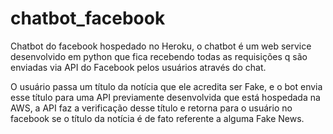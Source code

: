 # chatbot_facebook

Chatbot do facebook hospedado no Heroku, o chatbot é um web service desenvolvido em python que fica recebendo todas as requisições q são enviadas via API do Facebook pelos usuários através do chat.

O usuário passa um título da notícia que ele acredita ser Fake, e o bot envia esse título para uma API previamente desenvolvida que está hospedada na AWS, a API faz a verificação desse título e retorna para o usuário no facebook se o título da notícia é de fato referente a alguma Fake News.
